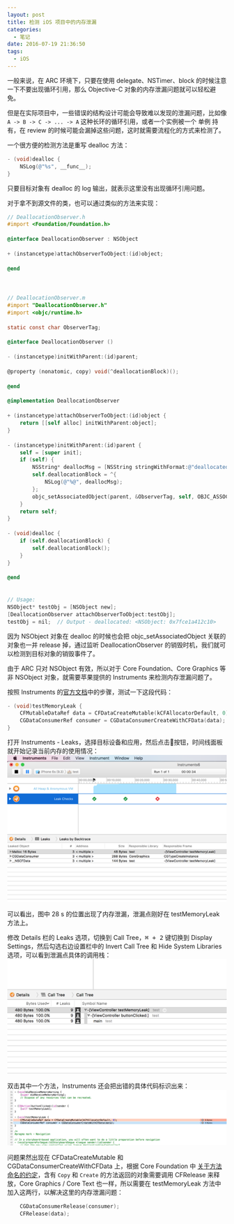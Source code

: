 ```yaml
---
layout: post
title: 检测 iOS 项目中的内存泄漏
categories:
  - 笔记
date: 2016-07-19 21:36:50
tags:
  - iOS
---
```


一般来说，在 ARC 环境下，只要在使用 delegate、NSTimer、block 的时候注意一下不要出现循环引用，那么 Objective-C 对象的内存泄漏问题就可以轻松避免。

但是在实际项目中，一些错误的结构设计可能会导致难以发现的泄漏问题，比如像 `A -> B -> C -> ... -> A` 这种长环的循环引用，或者一个实例被一个 单例 持有，在 review 的时候可能会漏掉这些问题，这时就需要流程化的方式来检测了。

<!-- more -->

一个很方便的检测方法是重写 dealloc 方法：

```objectivec
- (void)dealloc {
    NSLog(@"%s", __func__);
}
```

只要目标对象有 dealloc 的 log 输出，就表示这里没有出现循环引用问题。

对于拿不到源文件的类，也可以通过类似的方法来实现：

```objectivec
// DeallocationObserver.h
#import <Foundation/Foundation.h>

@interface DeallocationObserver : NSObject

+ (instancetype)attachObserverToObject:(id)object;

@end



// DeallocationObserver.m
#import "DeallocationObserver.h"
#import <objc/runtime.h>

static const char ObserverTag;

@interface DeallocationObserver ()

- (instancetype)initWithParent:(id)parent;

@property (nonatomic, copy) void(^deallocationBlock)();

@end

@implementation DeallocationObserver

+ (instancetype)attachObserverToObject:(id)object {
    return [[self alloc] initWithParent:object];
}

- (instancetype)initWithParent:(id)parent {
    self = [super init];
    if (self) {
        NSString* deallocMsg = [NSString stringWithFormat:@"deallocated: %@", parent];
        self.deallocationBlock = ^{
            NSLog(@"%@", deallocMsg);
        };
        objc_setAssociatedObject(parent, &ObserverTag, self, OBJC_ASSOCIATION_RETAIN_NONATOMIC);
    }
    return self;
}

- (void)dealloc {
    if (self.deallocationBlock) {
        self.deallocationBlock();
    }
}

@end


// Usage:
NSObject* testObj = [NSObject new];
[DeallocationObserver attachObserverToObject:testObj];
testObj = nil;  // Output - deallocated: <NSObject: 0x7fce1a412c10>

```

因为 NSObject 对象在 dealloc 的时候也会把 objc_setAssociatedObject 关联的对象也一并 release 掉，通过监听 DeallocationObserver 的销毁时机，我们就可以检测到目标对象的销毁事件了。

由于 ARC 只对 NSObject 有效，所以对于 Core Foundation、Core Graphics 等非 NSObject 对象，就需要苹果提供的 Instruments 来检测内存泄漏问题了。 

按照 Instruments 的[官方文档](https://developer.apple.com/library/ios/documentation/DeveloperTools/Conceptual/InstrumentsUserGuide/FindingLeakedMemory.html)中的步骤，测试一下这段代码：

```objectivec
- (void)testMemoryLeak {
    CFMutableDataRef data = CFDataCreateMutable(kCFAllocatorDefault, 0);
    CGDataConsumerRef consumer = CGDataConsumerCreateWithCFData(data);
}
```

打开 Instruments - Leaks，选择目标设备和应用，然后点击🔴按钮，时间线面板就开始记录当前内存的使用情况：
![QQ20160719-1@2x](/assets/images/2016/QQ20160719-1@2x.png)

可以看出，图中 28 s 的位置出现了内存泄漏，泄漏点刚好在 testMemoryLeak 方法上。

修改 Details 栏的 Leaks 选项，切换到 Call Tree，<kbd>⌘ + 2</kbd> 键切换到 Display Settings，然后勾选右边设置栏中的 Invert Call Tree 和 Hide System Libraries 选项，可以看到泄漏点具体的调用栈：
![QQ20160720-0@2x](/assets/images/2016/QQ20160720-0@2x.png)

双击其中一个方法，Instruments 还会把出错的具体代码标识出来：
![QQ20160720-1@2x](/assets/images/2016/QQ20160720-1@2x.png)

问题果然出现在 CFDataCreateMutable 和 CGDataConsumerCreateWithCFData 上，根据 Core Foundation 中 [关于方法命名的约定](https://developer.apple.com/library/ios/documentation/CoreFoundation/Conceptual/CFMemoryMgmt/Concepts/Ownership.html#//apple_ref/doc/uid/20001148-SW3)，含有 `Copy` 和 `Create` 的方法返回的对象需要调用 CFRelease 来释放，Core Graphics / Core Text 也一样，所以需要在 testMemoryLeak 方法中加入这两行，以解决这里的内存泄漏问题：

```objectivec
    CGDataConsumerRelease(consumer);
    CFRelease(data);
```



